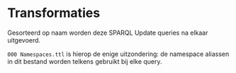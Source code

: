 # Transformaties

Gesorteerd op naam worden deze SPARQL Update queries na elkaar uitgevoerd.

`000 Namespaces.ttl` is hierop de enige uitzondering: de namespace aliassen in dit bestand worden telkens gebruikt bij elke query.
